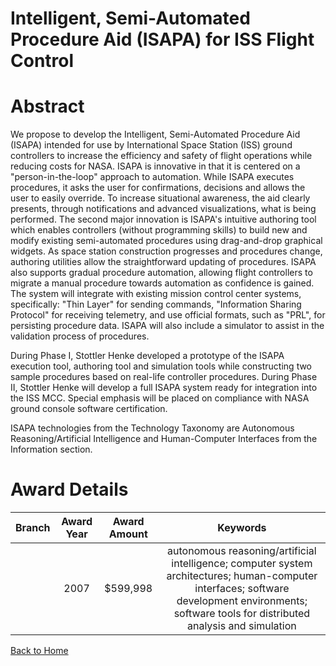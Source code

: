 
Intelligent, Semi-Automated Procedure Aid (ISAPA) for ISS Flight Control
========================================================================

# Abstract


We propose to develop the Intelligent, Semi-Automated Procedure Aid (ISAPA) intended for use by International Space Station (ISS) ground controllers to increase the efficiency and safety of flight operations while reducing costs for NASA. ISAPA is innovative in that it is centered on a "person-in-the-loop" approach to automation. While ISAPA executes procedures, it asks the user for confirmations, decisions and allows the user to easily override. To increase situational awareness, the aid clearly presents, through notifications and advanced visualizations, what is being performed. The second major innovation is ISAPA's intuitive authoring tool which enables controllers (without programming skills) to build new and modify existing semi-automated procedures using drag-and-drop graphical widgets. As space station construction progresses and procedures change, authoring utilities allow the straightforward updating of procedures. ISAPA also supports gradual procedure automation, allowing flight controllers to migrate a manual procedure towards automation as confidence is gained. The system will integrate with existing mission control center systems, specifically: "Thin Layer" for sending commands, "Information Sharing Protocol" for receiving telemetry, and use official formats, such as "PRL", for persisting procedure data. ISAPA will also include a simulator to assist in the validation process of procedures. 

During Phase I, Stottler Henke developed a prototype of the ISAPA execution tool, authoring tool and simulation tools while constructing two sample procedures based on real-life controller procedures. During Phase II, Stottler Henke will develop a full ISAPA system ready for integration into the ISS MCC. Special emphasis will be placed on compliance with NASA ground console software certification. 

ISAPA technologies from the Technology Taxonomy are Autonomous Reasoning/Artificial Intelligence and Human-Computer Interfaces from the Information section.  

# Award Details

|Branch|Award Year|Award Amount|Keywords|
| :---: | :---: | :---: | :---: |
||2007|$599,998|autonomous reasoning/artificial intelligence; computer system architectures; human-computer interfaces; software development environments; software tools for distributed analysis and simulation|
  
  


[Back to Home](https://github.com/chrischow/dod_sbir_awards/Reports/JT/#81)